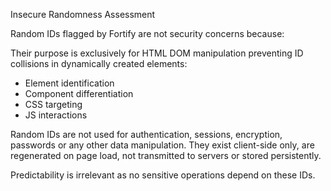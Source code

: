 Insecure Randomness Assessment

Random IDs flagged by Fortify are not security concerns because:

Their purpose is exclusively for HTML DOM manipulation preventing ID collisions in dynamically created elements:
* Element identification
* Component differentiation 
* CSS targeting
* JS interactions

Random IDs are not used for authentication, sessions, encryption, passwords or any other data manipulation. They exist client-side only, are regenerated on page load, not transmitted to servers or stored persistently.

Predictability is irrelevant as no sensitive operations depend on these IDs.

